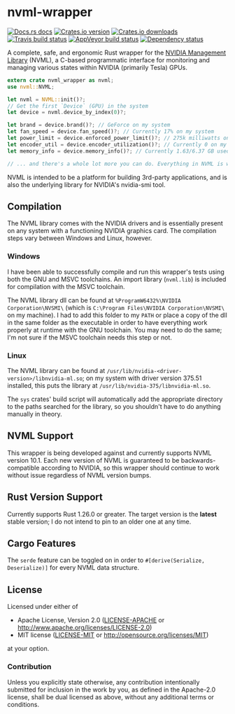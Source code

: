 # nvml-wrapper

[![Docs.rs docs](https://docs.rs/nvml-wrapper/badge.svg)](https://docs.rs/nvml-wrapper)
[![Crates.io version](https://img.shields.io/crates/v/nvml-wrapper.svg?style=flat-square)](https://crates.io/crates/nvml-wrapper)
[![Crates.io downloads](https://img.shields.io/crates/d/nvml-wrapper.svg?style=flat-square)](https://crates.io/crates/nvml-wrapper)
[![Travis build status](https://img.shields.io/travis/Cldfire/nvml-wrapper/master.svg?style=flat-square)](https://travis-ci.org/Cldfire/nvml-wrapper)
[![AppVeyor build status](https://img.shields.io/appveyor/ci/Cldfire/nvml-wrapper/master.svg?style=flat-square)](https://ci.appveyor.com/project/Cldfire/nvml-wrapper)
[![Dependency status](https://deps.rs/repo/github/cldfire/nvml-wrapper/status.svg)](https://deps.rs/repo/github/cldfire/nvml-wrapper)

A complete, safe, and ergonomic Rust wrapper for the
[NVIDIA Management Library](https://developer.nvidia.com/nvidia-management-library-nvml)
(NVML), a C-based programmatic interface for monitoring and managing various states within
NVIDIA (primarily Tesla) GPUs.

```rust
extern crate nvml_wrapper as nvml;
use nvml::NVML;

let nvml = NVML::init()?;
// Get the first `Device` (GPU) in the system
let device = nvml.device_by_index(0)?;

let brand = device.brand()?; // GeForce on my system
let fan_speed = device.fan_speed()?; // Currently 17% on my system
let power_limit = device.enforced_power_limit()?; // 275k milliwatts on my system
let encoder_util = device.encoder_utilization()?; // Currently 0 on my system; Not encoding anything
let memory_info = device.memory_info()?; // Currently 1.63/6.37 GB used on my system

// ... and there's a whole lot more you can do. Everything in NVML is wrapped and ready to go
```

NVML is intended to be a platform for building 3rd-party applications, and is
also the underlying library for NVIDIA's nvidia-smi tool.

## Compilation

The NVML library comes with the NVIDIA drivers and is essentially present on any
system with a functioning NVIDIA graphics card. The compilation steps vary
between Windows and Linux, however.

### Windows

I have been able to successfully compile and run this wrapper's tests using
both the GNU and MSVC toolchains. An import library (`nvml.lib`) is included for
compilation with the MSVC toolchain.

The NVML library dll can be found at `%ProgramW6432%\NVIDIA Corporation\NVSMI\`
(which is `C:\Program Files\NVIDIA Corporation\NVSMI\` on my machine). I had to add
this folder to my `PATH` or place a copy of the dll in the same folder as the executable
in order to have everything work properly at runtime with the GNU toolchain. You may
need to do the same; I'm not sure if the MSVC toolchain needs this step or not.

### Linux

The NVML library can be found at `/usr/lib/nvidia-<driver-version>/libnvidia-ml.so`;
on my system with driver version 375.51 installed, this puts the library at
`/usr/lib/nvidia-375/libnvidia-ml.so`.

The `sys` crates' build script will automatically add the appropriate directory to
the paths searched for the library, so you shouldn't have to do anything manually
in theory.

## NVML Support

This wrapper is being developed against and currently supports NVML version
10.1. Each new version of NVML is guaranteed to be backwards-compatible according
to NVIDIA, so this wrapper should continue to work without issue regardless of
NVML version bumps.

## Rust Version Support

Currently supports Rust 1.26.0 or greater. The target version is the **latest**
stable version; I do not intend to pin to an older one at any time.

## Cargo Features

The `serde` feature can be toggled on in order to `#[derive(Serialize, Deserialize)]`
for every NVML data structure.

## License

Licensed under either of

* Apache License, Version 2.0
   ([LICENSE-APACHE](LICENSE-APACHE) or http://www.apache.org/licenses/LICENSE-2.0)
* MIT license
   ([LICENSE-MIT](LICENSE-MIT) or http://opensource.org/licenses/MIT)

at your option.

### Contribution

Unless you explicitly state otherwise, any contribution intentionally submitted
for inclusion in the work by you, as defined in the Apache-2.0 license, shall be
dual licensed as above, without any additional terms or conditions.

